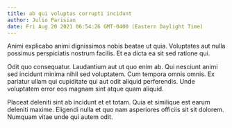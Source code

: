 ```yaml
---
title: ab qui voluptas corrupti incidunt
author: Julio Parisian
date: Fri Aug 20 2021 06:54:26 GMT-0400 (Eastern Daylight Time)
---
```

Animi explicabo animi dignissimos nobis beatae ut quia. Voluptates aut nulla possimus perspiciatis nostrum facilis. Et ea dicta ea sit sed ratione qui.

 Odit quo consequatur. Laudantium aut ut quo enim ab. Qui nesciunt animi sed incidunt minima nihil sed voluptatem. Cum tempora omnis omnis. Ex pariatur ullam qui cupiditate qui aut odit aliquid perferendis. Unde voluptatem error eos magnam sint atque quam aliquid.

 Placeat deleniti sint ab incidunt et et totam. Quia et similique est earum deleniti maxime. Eligendi nulla et quo nam asperiores officiis sit sit dolorem. Numquam vitae unde qui autem odit.